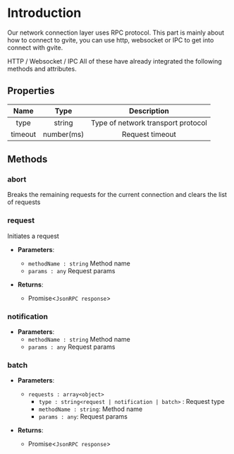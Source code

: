 # Introduction

Our network connection layer uses RPC protocol.
This part is mainly about how to connect to gvite, you can use http, websocket or IPC to get into connect with gvite.

HTTP / Websocket / IPC All of these have already integrated the following methods and attributes.

## Properties

|  Name  | Type | Description |
|:------------:|:-----:|:-----:|
| type |  string | Type of network transport protocol |
| timeout | number(ms) | Request timeout |

## Methods

### abort
Breaks the remaining requests for the current connection and clears the list of requests

### request
Initiates a request

- **Parameters**: 
  * `methodName : string` Method name
  * `params : any` Request params

- **Returns**:
    - Promise<`JsonRPC response`>

### notification

- **Parameters**: 
  * `methodName : string` Method name
  * `params : any` Request params

### batch

- **Parameters**: 
  * `requests : array<object>` 
	- `type : string<request | notification | batch>` : Request type
    - `methodName : string`: Method name
    - `params : any`: Request params

- **Returns**:
    - Promise<`JsonRPC response`>
